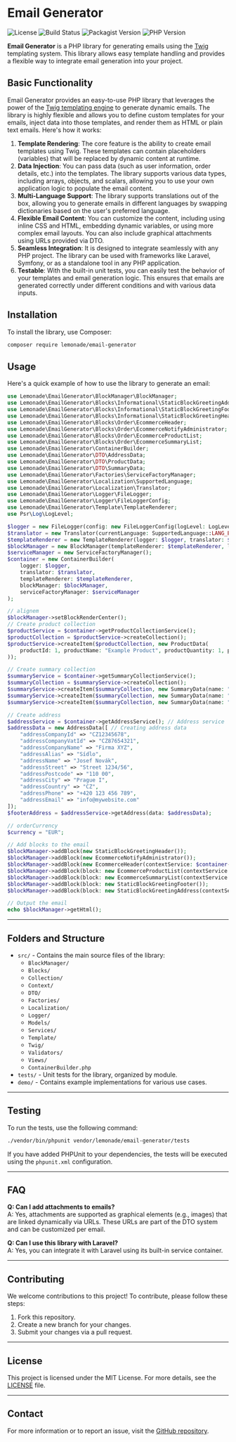 # Email Generator

![License](https://img.shields.io/badge/license-MIT-green)
![Build Status](https://img.shields.io/github/actions/workflow/status/johnnyxlemonade/email-generator/php-ci.yml?branch=master&label=build)
![Packagist Version](https://img.shields.io/packagist/v/lemonade/email-generator)
![PHP Version](https://img.shields.io/badge/php-%3E%3D8.1-blue)

**Email Generator** is a PHP library for generating emails using the [Twig](https://twig.symfony.com/) templating system.
This library allows easy template handling and provides a flexible way to integrate email generation into your project.

## Basic Functionality

Email Generator provides an easy-to-use PHP library that leverages the power of the [Twig templating engine](https://twig.symfony.com/) to generate dynamic emails. The library is highly flexible and allows you to define custom templates for your emails, inject data into those templates, and render them as HTML or plain text emails. Here's how it works:

1. **Template Rendering**: The core feature is the ability to create email templates using Twig. These templates can contain placeholders (variables) that will be replaced by dynamic content at runtime.
2. **Data Injection**: You can pass data (such as user information, order details, etc.) into the templates. The library supports various data types, including arrays, objects, and scalars, allowing you to use your own application logic to populate the email content.
3. **Multi-Language Support**: The library supports translations out of the box, allowing you to generate emails in different languages by swapping dictionaries based on the user's preferred language.
4. **Flexible Email Content**: You can customize the content, including using inline CSS and HTML, embedding dynamic variables, or using more complex email layouts. You can also include graphical attachments using URLs provided via DTO.
5. **Seamless Integration**: It is designed to integrate seamlessly with any PHP project. The library can be used with frameworks like Laravel, Symfony, or as a standalone tool in any PHP application.
6. **Testable**: With the built-in unit tests, you can easily test the behavior of your templates and email generation logic. This ensures that emails are generated correctly under different conditions and with various data inputs.


## Installation

To install the library, use Composer:

```bash
composer require lemonade/email-generator
```

## Usage

Here's a quick example of how to use the library to generate an email:

```php
use Lemonade\EmailGenerator\BlockManager\BlockManager;
use Lemonade\EmailGenerator\Blocks\Informational\StaticBlockGreetingAddress;
use Lemonade\EmailGenerator\Blocks\Informational\StaticBlockGreetingFooter;
use Lemonade\EmailGenerator\Blocks\Informational\StaticBlockGreetingHeader;
use Lemonade\EmailGenerator\Blocks\Order\EcommerceHeader;
use Lemonade\EmailGenerator\Blocks\Order\EcommerceNotifyAdministrator;
use Lemonade\EmailGenerator\Blocks\Order\EcommerceProductList;
use Lemonade\EmailGenerator\Blocks\Order\EcommerceSummaryList;
use Lemonade\EmailGenerator\ContainerBuilder;
use Lemonade\EmailGenerator\DTO\AddressData;
use Lemonade\EmailGenerator\DTO\ProductData;
use Lemonade\EmailGenerator\DTO\SummaryData;
use Lemonade\EmailGenerator\Factories\ServiceFactoryManager;
use Lemonade\EmailGenerator\Localization\SupportedLanguage;
use Lemonade\EmailGenerator\Localization\Translator;
use Lemonade\EmailGenerator\Logger\FileLogger;
use Lemonade\EmailGenerator\Logger\FileLoggerConfig;
use Lemonade\EmailGenerator\Template\TemplateRenderer;
use Psr\Log\LogLevel;

$logger = new FileLogger(config: new FileLoggerConfig(logLevel: LogLevel::WARNING));
$translator = new Translator(currentLanguage: SupportedLanguage::LANG_EN, logger: $logger);
$templateRenderer = new TemplateRenderer(logger: $logger, translator: $translator);
$blockManager = new BlockManager(templateRenderer: $templateRenderer, logger: $logger, translator: $translator);
$serviceManager = new ServiceFactoryManager();
$container = new ContainerBuilder(
    logger: $logger,
    translator: $translator,
    templateRenderer: $templateRenderer,
    blockManager: $blockManager,
    serviceFactoryManager: $serviceManager
);

// alignem
$blockManager->setBlockRenderCenter();
// Create product collection
$productService = $container->getProductCollectionService();
$productCollection = $productService->createCollection();
$productService->createItem($productCollection, new ProductData(
    productId: 1, productName: "Example Product", productQuantity: 1, productUnitPrice: 10
));

// Create summary collection
$summaryService = $container->getSummaryCollectionService();
$summaryCollection = $summaryService->createCollection();
$summaryService->createItem($summaryCollection, new SummaryData(name: "Delivery cost", value: 0));
$summaryService->createItem($summaryCollection, new SummaryData(name: "Goods", value: 10));
$summaryService->createItem($summaryCollection, new SummaryData(name: "Total", value: 10, final: true));

// Create address
$addressService = $container->getAddressService(); // Address service
$addressData = new AddressData([ // Creating address data
    "addressCompanyId" => "CZ12345678",
    "addressCompanyVatId" => "CZ87654321",
    "addressCompanyName" => "Firma XYZ",
    "addressAlias" => "Sídlo",
    "addressName" => "Josef Novák",
    "addressStreet" => "Street 1234/56",
    "addressPostcode" => "110 00",
    "addressCity" => "Prague I",
    "addressCountry" => "CZ",
    "addressPhone" => "+420 123 456 789",
    "addressEmail" => "info@mywebsite.com"
]);
$footerAddress = $addressService->getAddress(data: $addressData);

// orderCurrency
$currency = "EUR";

// Add blocks to the email
$blockManager->addBlock(new StaticBlockGreetingHeader());
$blockManager->addBlock(new EcommerceNotifyAdministrator());
$blockManager->addBlock(new EcommerceHeader(contextService: $container->getContextService(), orderId: 123456789, orderCode: "1234567890X", orderTotal: 666, orderCurrency: $currency, orderDate: date("j.n.Y")));
$blockManager->addBlock(block: new EcommerceProductList(contextService: $container->getContextService(), collection: $productCollection, currency: $currency));
$blockManager->addBlock(block: new EcommerceSummaryList(contextService: $container->getContextService(), collection: $summaryCollection, currency: $currency));
$blockManager->addBlock(block: new StaticBlockGreetingFooter());
$blockManager->addBlock(block: new StaticBlockGreetingAddress(contextService: $container->getContextService(), address: $footerAddress));

// Output the email
echo $blockManager->getHtml();

```

---

## Folders and Structure

- `src/` - Contains the main source files of the library:
   - `BlockManager/`
   - `Blocks/`
   - `Collection/`
   - `Context/`
   - `DTO/`
   - `Factories/`
   - `Localization/`
   - `Logger/`
   - `Models/`
   - `Services/`
   - `Template/`
   - `Twig/`
   - `Validators/`
   - `Views/`
   - `ContainerBuilder.php`
- `tests/` - Unit tests for the library, organized by module.
- `demo/` - Contains example implementations for various use cases.

---

## Testing

To run the tests, use the following command:

```bash
./vendor/bin/phpunit vendor/lemonade/email-generator/tests
```

If you have added PHPUnit to your dependencies, the tests will be executed using the `phpunit.xml` configuration.

---


## FAQ

**Q: Can I add attachments to emails?**  
A: Yes, attachments are supported as graphical elements (e.g., images) that are linked dynamically via URLs. These URLs are part of the DTO system and can be customized per email.

**Q: Can I use this library with Laravel?**  
A: Yes, you can integrate it with Laravel using its built-in service container.

---

## Contributing

We welcome contributions to this project! To contribute, please follow these steps:

1. Fork this repository.
2. Create a new branch for your changes.
3. Submit your changes via a pull request.

---

## License

This project is licensed under the MIT License. For more details, see the [LICENSE](./LICENSE) file.

---

## Contact

For more information or to report an issue, visit the [GitHub repository](https://github.com/johnnyxlemonade/email-generator).
